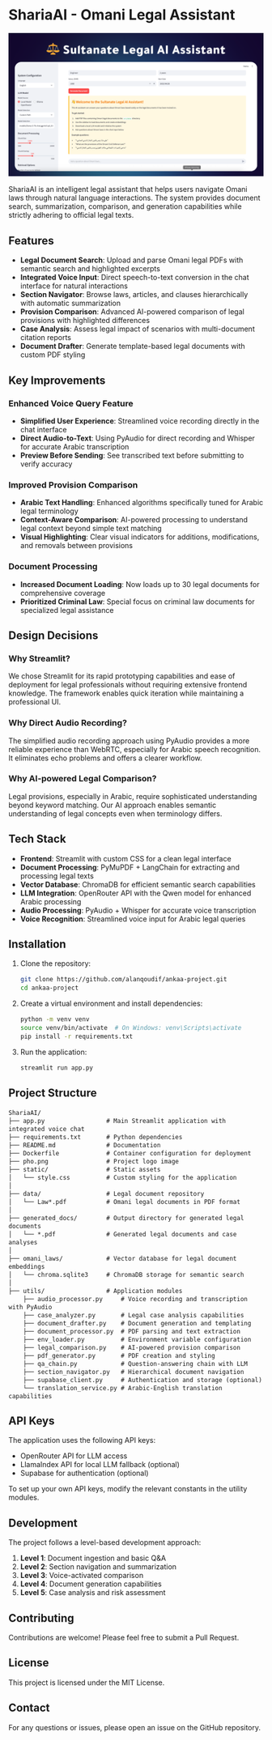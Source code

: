 # ShariaAI - Omani Legal Assistant

![ShariaAI Logo](./pho.png)

ShariaAI is an intelligent legal assistant that helps users navigate Omani laws through natural language interactions. The system provides document search, summarization, comparison, and generation capabilities while strictly adhering to official legal texts.

## Features

- **Legal Document Search**: Upload and parse Omani legal PDFs with semantic search and highlighted excerpts
- **Integrated Voice Input**: Direct speech-to-text conversion in the chat interface for natural interactions
- **Section Navigator**: Browse laws, articles, and clauses hierarchically with automatic summarization
- **Provision Comparison**: Advanced AI-powered comparison of legal provisions with highlighted differences
- **Case Analysis**: Assess legal impact of scenarios with multi-document citation reports
- **Document Drafter**: Generate template-based legal documents with custom PDF styling

## Key Improvements

### Enhanced Voice Query Feature
- **Simplified User Experience**: Streamlined voice recording directly in the chat interface
- **Direct Audio-to-Text**: Using PyAudio for direct recording and Whisper for accurate Arabic transcription
- **Preview Before Sending**: See transcribed text before submitting to verify accuracy

### Improved Provision Comparison
- **Arabic Text Handling**: Enhanced algorithms specifically tuned for Arabic legal terminology
- **Context-Aware Comparison**: AI-powered processing to understand legal context beyond simple text matching
- **Visual Highlighting**: Clear visual indicators for additions, modifications, and removals between provisions

### Document Processing
- **Increased Document Loading**: Now loads up to 30 legal documents for comprehensive coverage
- **Prioritized Criminal Law**: Special focus on criminal law documents for specialized legal assistance

## Design Decisions

### Why Streamlit?
We chose Streamlit for its rapid prototyping capabilities and ease of deployment for legal professionals without requiring extensive frontend knowledge. The framework enables quick iteration while maintaining a professional UI.

### Why Direct Audio Recording?
The simplified audio recording approach using PyAudio provides a more reliable experience than WebRTC, especially for Arabic speech recognition. It eliminates echo problems and offers a clearer workflow.

### Why AI-powered Legal Comparison?
Legal provisions, especially in Arabic, require sophisticated understanding beyond keyword matching. Our AI approach enables semantic understanding of legal concepts even when terminology differs.

## Tech Stack

- **Frontend**: Streamlit with custom CSS for a clean legal interface
- **Document Processing**: PyMuPDF + LangChain for extracting and processing legal texts
- **Vector Database**: ChromaDB for efficient semantic search capabilities
- **LLM Integration**: OpenRouter API with the Qwen model for enhanced Arabic processing
- **Audio Processing**: PyAudio + Whisper for accurate voice transcription
- **Voice Recognition**: Streamlined voice input for Arabic legal queries

## Installation

1. Clone the repository:
   ```bash
   git clone https://github.com/alanqoudif/ankaa-project.git
   cd ankaa-project
   ```

2. Create a virtual environment and install dependencies:
   ```bash
   python -m venv venv
   source venv/bin/activate  # On Windows: venv\Scripts\activate
   pip install -r requirements.txt
   ```

3. Run the application:
   ```bash
   streamlit run app.py
   ```

## Project Structure

```
ShariaAI/
├── app.py                 # Main Streamlit application with integrated voice chat
├── requirements.txt       # Python dependencies
├── README.md              # Documentation
├── Dockerfile             # Container configuration for deployment
├── pho.png                # Project logo image
├── static/                # Static assets
│   └── style.css          # Custom styling for the application
│
├── data/                  # Legal document repository
│   └── Law*.pdf           # Omani legal documents in PDF format
│
├── generated_docs/        # Output directory for generated legal documents
│   └── *.pdf              # Generated legal documents and case analyses
│
├── omani_laws/            # Vector database for legal document embeddings
│   └── chroma.sqlite3     # ChromaDB storage for semantic search
│
├── utils/                 # Application modules
    ├── audio_processor.py     # Voice recording and transcription with PyAudio
    ├── case_analyzer.py       # Legal case analysis capabilities
    ├── document_drafter.py    # Document generation and templating
    ├── document_processor.py  # PDF parsing and text extraction
    ├── env_loader.py          # Environment variable configuration
    ├── legal_comparison.py    # AI-powered provision comparison
    ├── pdf_generator.py       # PDF creation and styling
    ├── qa_chain.py            # Question-answering chain with LLM
    ├── section_navigator.py   # Hierarchical document navigation
    ├── supabase_client.py     # Authentication and storage (optional)
    └── translation_service.py # Arabic-English translation capabilities
```

## API Keys

The application uses the following API keys:
- OpenRouter API for LLM access
- LlamaIndex API for local LLM fallback (optional)
- Supabase for authentication (optional)

To set up your own API keys, modify the relevant constants in the utility modules.

## Development

The project follows a level-based development approach:

1. **Level 1**: Document ingestion and basic Q&A
2. **Level 2**: Section navigation and summarization
3. **Level 3**: Voice-activated comparison
4. **Level 4**: Document generation capabilities
5. **Level 5**: Case analysis and risk assessment

## Contributing

Contributions are welcome! Please feel free to submit a Pull Request.

## License

This project is licensed under the MIT License.

## Contact

For any questions or issues, please open an issue on the GitHub repository.
